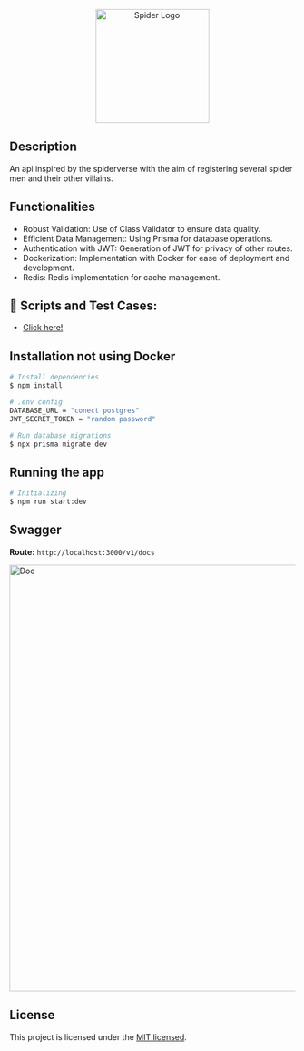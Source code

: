 <p align="center">
  <img src="https://github.com/raphaelkauan/api-aranhaverso/assets/111379005/dfb30345-6202-4da7-ad87-1ef8dcc03c25" width="200" alt="Spider Logo" />
</p>

## Description

An api inspired by the spiderverse with the aim of registering several spider men and their other villains.

## Functionalities

- Robust Validation: Use of Class Validator to ensure data quality.
- Efficient Data Management: Using Prisma for database operations.
- Authentication with JWT: Generation of JWT for privacy of other routes.
- Dockerization: Implementation with Docker for ease of deployment and development.
- Redis: Redis implementation for cache management.

## 🧪 Scripts and Test Cases:

- [Click here!](https://github.com/raphaelkauan/spiderverse-performance-test)

## Installation not using Docker

```bash
# Install dependencies
$ npm install

# .env config
DATABASE_URL = "conect postgres"
JWT_SECRET_TOKEN = "random password"

# Run database migrations
$ npx prisma migrate dev
```

## Running the app

```bash
# Initializing
$ npm run start:dev
```

## Swagger

**Route:** `http://localhost:3000/v1/docs`

  <img src="https://github.com/raphaelkauan/spiderverse/assets/111379005/5d7c81c1-a9a5-49f1-bd8e-1ab37388507b" width="750" alt="Doc" />

## License

This project is licensed under the [MIT licensed](LICENSE).
